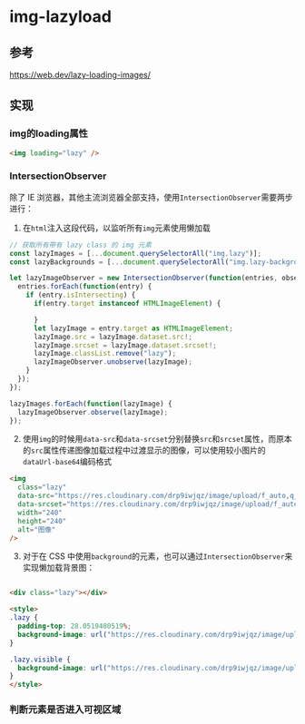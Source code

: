 # img-lazyload

## 参考

https://web.dev/lazy-loading-images/

## 实现

### img的loading属性

```html
<img loading="lazy" />
```

### IntersectionObserver

除了 IE 浏览器，其他主流浏览器全部支持，使用`IntersectionObserver`需要两步进行：

1. 在`html`注入这段代码，以监听所有`img`元素使用懒加载

```js
// 获取所有带有 lazy class 的 img 元素
const lazyImages = [...document.querySelectorAll("img.lazy")];
const lazyBackgrounds = [...document.querySelectorAll("img.lazy-background")];

let lazyImageObserver = new IntersectionObserver(function(entries, observer) {
  entries.forEach(function(entry) {
    if (entry.isIntersecting) {
      if(entry.target instanceof HTMLImageElement) {

      }
      let lazyImage = entry.target as HTMLImageElement;
      lazyImage.src = lazyImage.dataset.src!;
      lazyImage.srcset = lazyImage.dataset.srcset!;
      lazyImage.classList.remove("lazy");
      lazyImageObserver.unobserve(lazyImage);
    }
  });
});

lazyImages.forEach(function(lazyImage) {
  lazyImageObserver.observe(lazyImage);
});
```

2. 使用`img`的时候用`data-src`和`data-srcset`分别替换`src`和`srcset`属性，而原本的`src`属性传递图像加载过程中过渡显示的图像，可以使用较小图片的`dataUrl-base64`编码格式

```html
<img
  class="lazy"
  data-src="https://res.cloudinary.com/drp9iwjqz/image/upload/f_auto,q_auto/v1508210556/jeremywagner.me/using-webp-images/tacos-2x.jpg"
  data-srcset="https://res.cloudinary.com/drp9iwjqz/image/upload/f_auto,q_auto/v1508210556/jeremywagner.me/using-webp-images/tacos-2x.jpg 2x, https://res.cloudinary.com/drp9iwjqz/image/upload/f_auto,q_auto/v1508210556/jeremywagner.me/using-webp-images/tacos-1x.jpg 1x"
  width="240"
  height="240"
  alt="图像"
/>
```

3. 对于在 CSS 中使用`background`的元素，也可以通过`IntersectionObserver`来实现懒加载背景图：

```html

<div class="lazy"></div>

<style>
.lazy {
  padding-top: 28.0519480519%;
  background-image: url("https://res.cloudinary.com/drp9iwjqz/image/upload/e_blur:2000,f_auto,q_auto/v1508291830/jeremywagner.me/using-webp-images/tacos-1x.jpg");
}

.lazy.visible {
  background-image: url("https://res.cloudinary.com/drp9iwjqz/image/upload/f_auto,q_auto/v1508210556/jeremywagner.me/using-webp-images/tacos-2x.jpg");
}
</style>
```

### 判断元素是否进入可视区域